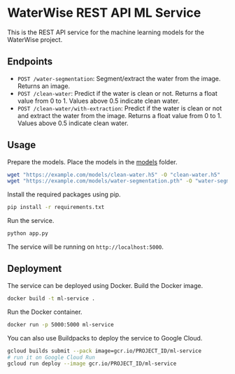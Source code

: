# WaterWise REST API ML Service

This is the REST API service for the machine learning models for the WaterWise project.

## Endpoints

- `POST /water-segmentation`: Segment/extract the water from the image. Returns an image.
- `POST /clean-water`: Predict if the water is clean or not. Returns a float value from 0 to 1. Values above 0.5 indicate clean water.
- `POST /clean-water/with-extraction`: Predict if the water is clean or not and extract the water from the image. Returns a float value from 0 to 1. Values above 0.5 indicate clean water.

## Usage

Prepare the models. Place the models in the [models](models) folder.

```bash
wget "https://example.com/models/clean-water.h5" -O "clean-water.h5"
wget "https://example.com/models/water-segmentation.pth" -O "water-segmentation.pth"
```

Install the required packages using pip.

```bash
pip install -r requirements.txt
```

Run the service.

```bash
python app.py
```

The service will be running on `http://localhost:5000`.

## Deployment

The service can be deployed using Docker. Build the Docker image.

```bash
docker build -t ml-service .
```

Run the Docker container.

```bash
docker run -p 5000:5000 ml-service
```

You can also use Buildpacks to deploy the service to Google Cloud.

```bash
gcloud builds submit --pack image=gcr.io/PROJECT_ID/ml-service
# run it on Google Cloud Run
gcloud run deploy --image gcr.io/PROJECT_ID/ml-service
```
